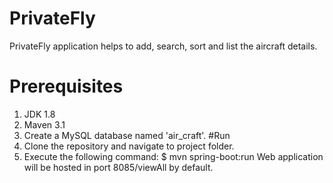 # PrivateFly
PrivateFly application helps to add, search, sort and list the aircraft details.
# Prerequisites
1. JDK 1.8
2. Maven 3.1
3. Create a MySQL database named 'air_craft'.
#Run
1. Clone the repository and navigate to project folder.
2. Execute the following command:
$ mvn spring-boot:run
Web application will be hosted in port 8085/viewAll by default.

